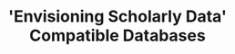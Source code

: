 ---
dateStart: 2011-09-23
dateEnd: 2011-09-25
title: "'Envisioning Scholarly Data' Compatible Databases"
venue: "Yaddo Workshop"
organizer: "Katy Börner (Keynote), Micki McGee"
credit: "Places & Spaces"
city:
state:
country:
pdfLink:
venueImages:
 - sm: image01.sm.jpg
   lg: image01.lg.jpg
 - sm: image02.sm.jpg
   lg: image02.lg.jpg
 - sm: image03.sm.jpg
   lg: image03.lg.jpg
 - sm: image04.sm.jpg
   lg: image04.lg.jpg
---